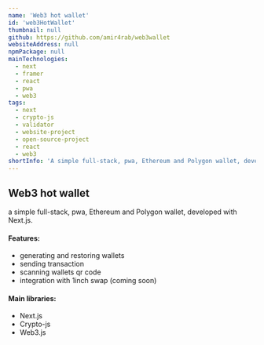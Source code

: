 ```yaml
---
name: 'Web3 hot wallet'
id: 'web3HotWallet'
thumbnail: null
github: https://github.com/amir4rab/web3wallet
websiteAddress: null
npmPackage: null
mainTechnologies:
  - next
  - framer
  - react
  - pwa
  - web3
tags:
  - next
  - crypto-js
  - validator
  - website-project
  - open-source-project
  - react
  - web3
shortInfo: 'A simple full-stack, pwa, Ethereum and Polygon wallet, developed with Next.js.'
---
```


## Web3 hot wallet

a simple full-stack, pwa, Ethereum and Polygon wallet, developed with Next.js.

#### Features:

- generating and restoring wallets
- sending transaction
- scanning wallets qr code
- integration with 1inch swap (coming soon)

#### Main libraries:

- Next.js
- Crypto-js
- Web3.js
